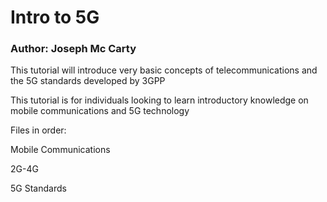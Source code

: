 # Intro to 5G

### Author: Joseph Mc Carty

This tutorial will introduce very basic concepts of telecommunications and the 5G standards developed by 3GPP

This tutorial is for individuals looking to learn introductory knowledge on mobile communications and 5G technology

Files in order:

Mobile Communications

2G-4G

5G Standards
